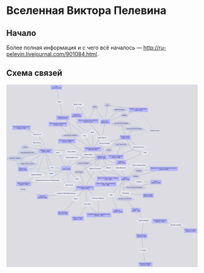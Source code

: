 # Вселенная Виктора Пелевина
## Начало
Более полная информация и с чего всё началось — http://ru-pelevin.livejournal.com/901084.html.
## Схема связей
![Схема связей](https://raw.githubusercontent.com/Ubikcircle/Pelevin/master/schemas/%D0%BF%D0%B5%D0%BB%D0%B5%D0%B2%D0%B8%D0%BD.png "Выход Смотрителя.")
